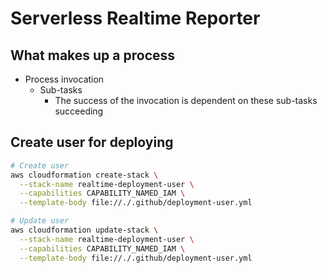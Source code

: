 # Serverless Realtime Reporter


## What makes up a process

* Process invocation
  * Sub-tasks
    * The success of the invocation is dependent on these sub-tasks succeeding

## Create user for deploying

```bash
# Create user
aws cloudformation create-stack \
  --stack-name realtime-deployment-user \
  --capabilities CAPABILITY_NAMED_IAM \
  --template-body file://./.github/deployment-user.yml

# Update user
aws cloudformation update-stack \
  --stack-name realtime-deployment-user \
  --capabilities CAPABILITY_NAMED_IAM \
  --template-body file://./.github/deployment-user.yml
```
